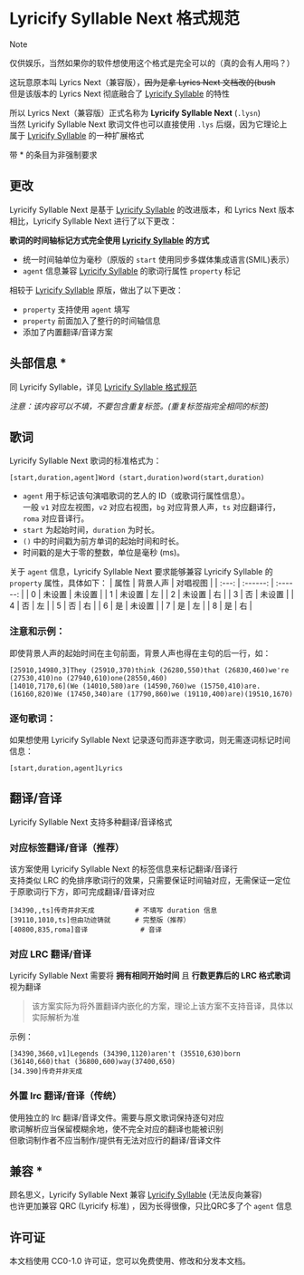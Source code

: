 # Lyricify Syllable Next 格式规范

> [!note]   
> 仅供娱乐，当然如果你的软件想使用这个格式是完全可以的（真的会有人用吗？）

这玩意原本叫 Lyrics Next（兼容版），~~因为是拿 Lyrics Next 文档改的(bush~~  
但是该版本的 Lyrics Next 彻底融合了 [Lyricify Syllable](https://github.com/WXRIW/Lyricify-App/blob/main/docs/Lyricify%204/Lyrics.md#lyricify-syllable-%E6%A0%BC%E5%BC%8F%E8%A7%84%E8%8C%83) 的特性

所以 Lyrics Next（兼容版）正式名称为 **Lyricify Syllable Next** (`.lysn`)  
当然 Lyricify Syllable Next 歌词文件也可以直接使用 `.lys` 后缀，因为它理论上属于 [Lyricify Syllable](https://github.com/WXRIW/Lyricify-App/blob/main/docs/Lyricify%204/Lyrics.md#lyricify-syllable-%E6%A0%BC%E5%BC%8F%E8%A7%84%E8%8C%83) 的一种扩展格式  

带 * 的条目为非强制要求

## 更改
Lyricify Syllable Next 是基于 [Lyricify Syllable](https://github.com/WXRIW/Lyricify-App/blob/main/docs/Lyricify%204/Lyrics.md#lyricify-syllable-%E6%A0%BC%E5%BC%8F%E8%A7%84%E8%8C%83) 的改进版本，和 Lyrics Next 版本相比，Lyricify Syllable Next 进行了以下更改：  

**歌词的时间轴标记方式完全使用 [Lyricify Syllable](https://github.com/WXRIW/Lyricify-App/blob/main/docs/Lyricify%204/Lyrics.md#lyricify-syllable-%E6%A0%BC%E5%BC%8F%E8%A7%84%E8%8C%83) 的方式**
- 统一时间轴单位为毫秒（原版的 `start` 使用同步多媒体集成语言(SMIL)表示）
- `agent` 信息兼容 [Lyricify Syllable](https://github.com/WXRIW/Lyricify-App/blob/main/docs/Lyricify%204/Lyrics.md#lyricify-syllable-%E6%A0%BC%E5%BC%8F%E8%A7%84%E8%8C%83) 的歌词行属性 `property` 标记

相较于 [Lyricify Syllable](https://github.com/WXRIW/Lyricify-App/blob/main/docs/Lyricify%204/Lyrics.md#lyricify-syllable-%E6%A0%BC%E5%BC%8F%E8%A7%84%E8%8C%83) 原版，做出了以下更改：
- `property` 支持使用 `agent` 填写
- `property` 前面加入了整行的时间轴信息
- 添加了内置翻译/音译方案

## 头部信息 *

同 Lyricify Syllable，详见 [Lyricify Syllable 格式规范](https://github.com/WXRIW/Lyricify-App/blob/main/docs/Lyricify%204/Lyrics.md#lyricify-syllable-%E6%A0%BC%E5%BC%8F%E8%A7%84%E8%8C%83)

*注意：该内容可以不填，不要包含重复标签。(重复标签指完全相同的标签)*  

## 歌词
Lyricify Syllable Next 歌词的标准格式为：
```
[start,duration,agent]Word (start,duration)word(start,duration)
```
- `agent` 用于标记该句演唱歌词的艺人的 ID（或歌词行属性信息）。  
一般 `v1` 对应左视图，`v2` 对应右视图，`bg` 对应背景人声，`ts` 对应翻译行，`roma` 对应音译行。
- `start` 为起始时间，`duration` 为时长。 
- `()` 中的时间戳为前方单词的起始时间和时长。
- 时间戳的是大于零的整数，单位是毫秒 (ms)。  

关于 `agent` 信息，Lyricify Syllable Next 要求能够兼容 Lyricify Syllable 的 `property` 属性，具体如下：
| 属性  | 背景人声 | 对唱视图 |
| :---: | :------: | :------: |
|   0   |  未设置  |  未设置  |
|   1   |  未设置  |    左    |
|   2   |  未设置  |    右    |
|   3   |    否    |  未设置  |
|   4   |    否    |    左    |
|   5   |    否    |    右    |
|   6   |    是    |  未设置  |
|   7   |    是    |    左    |
|   8   |    是    |    右    |

### **注意和示例：**  
即使背景人声的起始时间在主句前面，背景人声也得在主句的后一行，如：
```
[25910,14980,3]They (25910,370)think (26280,550)that (26830,460)we're (27530,410)no (27940,610)one(28550,460)
[14010,7170,6](We (14010,580)are (14590,760)we (15750,410)are. (16160,820)We (17450,340)are (17790,860)we (19110,400)are)(19510,1670)
```

### **逐句歌词：**  
如果想使用 Lyricify Syllable Next 记录逐句而非逐字歌词，则无需逐词标记时间信息：
```
[start,duration,agent]Lyrics
```

## 翻译/音译

Lyricify Syllable Next 支持多种翻译/音译格式

### 对应标签翻译/音译（推荐） 
该方案使用 Lyricify Syllable Next 的标签信息来标记翻译/音译行  
支持类似 LRC 的免排序歌词行的效果，只需要保证时间轴对应，无需保证一定位于原歌词行下方，即可完成翻译/音译对应
```
[34390,,ts]传奇并非天成          # 不填写 duration 信息
[39110,1010,ts]但由功迹铸就      # 完整版（推荐）
[40800,835,roma]音译             # 音译
```

### 对应 LRC 翻译/音译
Lyricify Syllable Next 需要将 **拥有相同开始时间** 且 **行数更靠后的 LRC 格式歌词** 视为翻译  
>该方案实际为将外置翻译内嵌化的方案，理论上该方案不支持音译，具体以实际解析为准

示例：
```
[34390,3660,v1]Legends (34390,1120)aren't (35510,630)born (36140,660)that (36800,600)way(37400,650)
[34.390]传奇并非天成
```

### 外置 lrc 翻译/音译（传统）
使用独立的 lrc 翻译/音译文件。需要与原文歌词保持逐句对应  
歌词解析应当保留模糊余地，使不完全对应的翻译也能被识别  
但歌词制作者不应当制作/提供有无法对应行的翻译/音译文件

## 兼容 *
顾名思义，Lyricify Syllable Next 兼容 [Lyricify Syllable](https://github.com/WXRIW/Lyricify-App/blob/main/docs/Lyricify%204/Lyrics.md#lyricify-syllable-%E6%A0%BC%E5%BC%8F%E8%A7%84%E8%8C%83) (无法反向兼容)  
也许更加兼容 QRC (Lyricify 标准) ，因为长得很像，只比QRC多了个 `agent` 信息

## 许可证

本文档使用 CC0-1.0 许可证，您可以免费使用、修改和分发本文档。